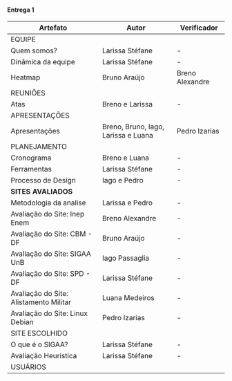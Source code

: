 #### Entrega 1

| Artefato                               | Autor                               | Verificador     |
| -------------------------------------- | ----------------------------------- | --------------- |
| EQUIPE                                 |                                     |                 |
| Quem somos?                            | Larissa Stéfane                     | - |
| Dinâmica da equipe                     | Larissa Stéfane                     | - |
| Heatmap                                | Bruno Araújo                        | Breno Alexandre |
| REUNIÕES                               |                                     |                 |
| Atas                                   | Breno e Larissa                     | - |
| APRESENTAÇÕES                          |                                     |                 |
| Apresentações                          | Breno, Bruno, Iago, Larissa e Luana | Pedro Izarias   |
| PLANEJAMENTO                           |                                     |                 |
| Cronograma                             | Breno e Luana | - |
| Ferramentas                            | Larissa Stéfane | - |
| Processo de Design                     | Iago e Pedro | - |
| **SITES AVALIADOS**                    |                                     |                 |
| Metodologia da analise                 | Larissa e Pedro                     | - |
| Avaliação do Site: Inep Enem           | Breno Alexandre                     | - |
| Avaliação do Site: CBM - DF            | Bruno Araújo                        | - |
| Avaliação do Site: SIGAA UnB           | Iago Passaglia                      | - |
| Avaliação do Site: SPD - DF            | Larissa Stéfane                     | - |
| Avaliação do Site: Alistamento Militar | Luana Medeiros                      | - |
| Avaliação do Site: Linux Debian        | Pedro Izarias                       | - |
| SITE ESCOLHIDO                         |                                     |                 |
| O que é o SIGAA?                       | Larissa Stéfane                     | - |
| Avaliação Heurística                   | Larissa Stéfane                     | - |
| USUÁRIOS                               |                                     |                 |
